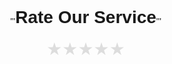 '''
<!DOCTYPE html>
<html lang="en">
<head>
    <meta charset="UTF-8">
    <meta name="viewport" content="width=device-width, initial-scale=1.0">
    <title>Rate Service</title>
    <style>
        body {
            display: flex;
            justify-content: center;
            align-items: center;
            height: 100vh;
            margin: 0;
            font-family: Arial, sans-serif;
        }
        .rating {
            display: flex;
            flex-direction: column;
            align-items: center;
        }
        .stars {
            display: flex;
        }
        .stars input {
            display: none;
        }
        .stars label {
            font-size: 2em;
            color: #ddd;
            cursor: pointer;
        }
        .stars input:checked ~ label {
            color: #f5b301;
        }
        .stars input:checked ~ label:hover,
        .stars input:checked ~ label:hover ~ label {
            color: #ffcc33;
        }
    </style>
</head>
<body>
    <div class="rating">
        <h1>Rate Our Service</h1>
        <div class="stars">
            <input type="radio" name="star" id="star1"><label for="star1">&#9733;</label>
            <input type="radio" name="star" id="star2"><label for="star2">&#9733;</label>
            <input type="radio" name="star" id="star3"><label for="star3">&#9733;</label>
            <input type="radio" name="star" id="star4"><label for="star4">&#9733;</label>
            <input type="radio" name="star" id="star5"><label for="star5">&#9733;</label>
        </div>
    </div>
</body>
</html>
'''
